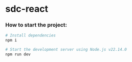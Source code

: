 # sdc-react

### How to start the project:

```bash
# Install dependencies
npm i

# Start the development server using Node.js v22.14.0
npm run dev
```
